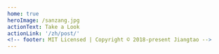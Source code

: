 ```yaml
---
home: true
heroImage: /sanzang.jpg
actionText: Take a Look
actionLink: '/zh/post/'
<!-- footer: MIT Licensed | Copyright © 2018-present Jiangtao -->
---
```

